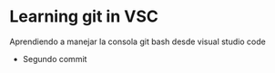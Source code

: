 # Learning git in VSC

Aprendiendo a manejar la consola git bash desde visual studio code

- Segundo commit
